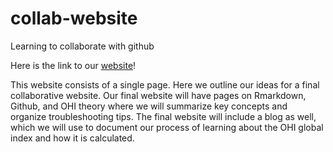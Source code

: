 # collab-website
Learning to collaborate with github

Here is the link to our [website](https://eleanorecc.github.io/collab-website/)!

This website consists of a single page. Here we outline our ideas for a final collaborative website. Our final website will have pages on Rmarkdown, Github, and OHI theory where we will summarize key concepts and organize troubleshooting tips. The final website will include a blog as well, which we will use to document our process of learning about the OHI global index and how it is calculated.